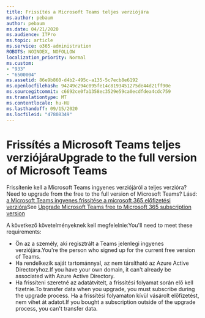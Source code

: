 ```yaml
---
title: Frissítés a Microsoft Teams teljes verziójára
ms.author: pebaum
author: pebaum
ms.date: 04/21/2020
ms.audience: ITPro
ms.topic: article
ms.service: o365-administration
ROBOTS: NOINDEX, NOFOLLOW
localization_priority: Normal
ms.custom:
- "933"
- "6500004"
ms.assetid: 86e9b860-d4b2-495c-a135-5c7ecb8e6192
ms.openlocfilehash: 94249c294c095fe14c8193451275de44d21ff90e
ms.sourcegitcommit: c6692ce0fa1358ec3529e59ca0ecdfdea4cdc759
ms.translationtype: MT
ms.contentlocale: hu-HU
ms.lasthandoff: 09/15/2020
ms.locfileid: "47808349"
---
```

# <a name="upgrade-to-the-full-version-of-microsoft-teams"></a><span data-ttu-id="eb678-102">Frissítés a Microsoft Teams teljes verziójára</span><span class="sxs-lookup"><span data-stu-id="eb678-102">Upgrade to the full version of Microsoft Teams</span></span>

<span data-ttu-id="eb678-103">Frissítenie kell a Microsoft Teams ingyenes verziójáról a teljes verzióra?</span><span class="sxs-lookup"><span data-stu-id="eb678-103">Need to upgrade from the free to the full version of Microsoft Teams?</span></span> <span data-ttu-id="eb678-104">Lásd: [a Microsoft Teams ingyenes frissítése a microsoft 365 előfizetési verzióra](https://docs.microsoft.com/microsoftteams/upgrade-freemium)</span><span class="sxs-lookup"><span data-stu-id="eb678-104">See [Upgrade Microsoft Teams free to Microsoft 365 subscription version](https://docs.microsoft.com/microsoftteams/upgrade-freemium)</span></span>

<span data-ttu-id="eb678-105">A következő követelményeknek kell megfelelnie:</span><span class="sxs-lookup"><span data-stu-id="eb678-105">You'll need to meet these requirements:</span></span>

- <span data-ttu-id="eb678-106">Ön az a személy, aki regisztrált a Teams jelenlegi ingyenes verziójára.</span><span class="sxs-lookup"><span data-stu-id="eb678-106">You're the person who signed up for the current free version of Teams.</span></span>
- <span data-ttu-id="eb678-107">Ha rendelkezik saját tartománnyal, az nem társítható az Azure Active Directoryhoz.</span><span class="sxs-lookup"><span data-stu-id="eb678-107">If you have your own domain, it can't already be associated with Azure Active Directory.</span></span>
- <span data-ttu-id="eb678-108">Ha frissíteni szeretné az adatátvitelt, a frissítési folyamat során elő kell fizetnie.</span><span class="sxs-lookup"><span data-stu-id="eb678-108">To transfer data when you upgrade, you must subscribe during the upgrade process.</span></span> <span data-ttu-id="eb678-109">Ha a frissítési folyamaton kívül vásárolt előfizetést, nem vihet át adatot.</span><span class="sxs-lookup"><span data-stu-id="eb678-109">If you bought a subscription outside of the upgrade process, you can't transfer data.</span></span>

